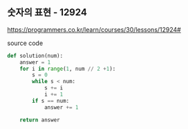 ## 숫자의 표현 - 12924

https://programmers.co.kr/learn/courses/30/lessons/12924#



source code

```python
def solution(num):
    answer = 1
    for i in range(1, num // 2 +1):
        s = 0
        while s < num:
            s += i
            i += 1
        if s == num:
            answer += 1

    return answer
```

